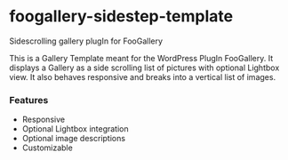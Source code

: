 # foogallery-sidestep-template
Sidescrolling gallery plugIn for FooGallery

This is a Gallery Template meant for the WordPress PlugIn FooGallery. It displays a Gallery as a side scrolling list of pictures with optional Lightbox view. It also behaves responsive and breaks into a vertical list of images.

### Features
* Responsive
* Optional Lightbox integration
* Optional image descriptions
* Customizable
